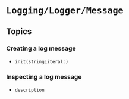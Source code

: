 # ``Logging/Logger/Message``

## Topics

### Creating a log message

- ``init(stringLiteral:)``

### Inspecting a log message

- ``description``

